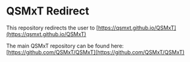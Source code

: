 # QSMxT Redirect

This repository redirects the user to [https://qsmxt.github.io/QSMxT](https://qsmxt.github.io/QSMxT)

The main QSMxT repository can be found here: [https://github.com/QSMxT/QSMxT](https://github.com/QSMxT/QSMxT)

